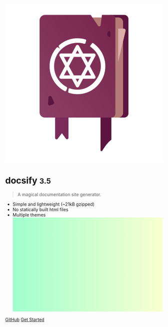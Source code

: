 <!-- _coverpage.md -->

![logo](_media/icon.svg)

# docsify <small>3.5</small>

> A magical documentation site generator.

- Simple and lightweight (~21kB gzipped)
- No statically built html files
- Multiple themes
![bg](_media/bg.jpg)

[GitHub](https://github.com/docsifyjs/docsify/)
[Get Started](#docsify)